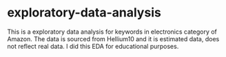 # exploratory-data-analysis
This is a exploratory data analysis for keywords in electronics category of Amazon. The data is sourced from Hellium10 and it is estimated data, does not reflect real data. I did this EDA for educational purposes. 
